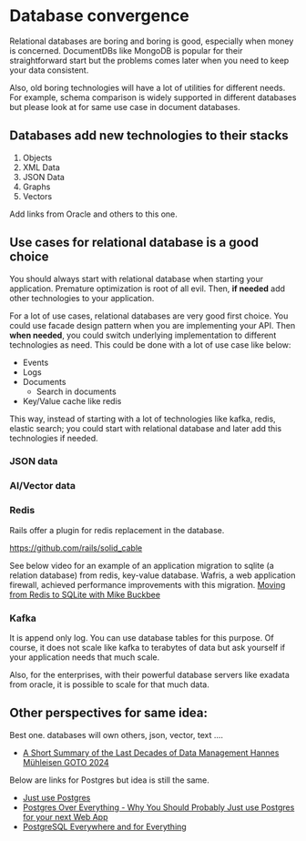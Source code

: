 # Database convergence

Relational databases are boring and boring is good, especially when money is concerned.
DocumentDBs like MongoDB is popular for their straightforward start but the problems comes later when you need to keep your data consistent.

Also, old boring technologies will have a lot of utilities for different needs.
For example, schema comparison is widely supported in different databases but please look at for same use case in document databases.







## Databases add new technologies to their stacks

1. Objects
2. XML Data
3. JSON Data
4. Graphs
5. Vectors

Add links from Oracle and others to this one.

## Use cases for relational database is a good choice

You should always start with relational database when starting your application.
Premature optimization is root of all evil.
Then, **if needed** add other technologies to your application.

For a lot of use cases, relational databases are very good first choice.
You could use facade design pattern when you are implementing your API.
Then **when needed**, you could switch underlying implementation to different technologies as need.
This could be done with a lot of use case like below:

- Events 
- Logs
- Documents
	* Search in documents
- Key/Value cache like redis

This way, instead of starting with a lot of  technologies like kafka, redis, elastic search; you could start with relational database and later add this technologies if needed.




### JSON data

### AI/Vector data

### Redis

Rails offer a plugin for redis replacement in the database.

https://github.com/rails/solid_cable


See below video for an example of an application migration to sqlite (a relation database) from redis, key-value database.
Wafris, a web application firewall, achieved performance improvements with this migration.
[Moving from Redis to SQLite with Mike Buckbee](https://www.youtube.com/watch?v=EwDuYId5v8k)


### Kafka

It is append only log.
You can use database tables for this purpose.
Of course, it does not scale like kafka to terabytes of data but ask yourself if your application needs that much scale.

Also, for the enterprises, with their powerful database servers like exadata from oracle, it is possible to scale for that much data.




## Other perspectives for same idea:

Best one. databases will own others, json, vector, text ....
 
- [A Short Summary of the Last Decades of Data Management Hannes Mühleisen  GOTO 2024](https://www.youtube.com/watch?v=-wCzn9gKoUk)


Below are links for Postgres but idea is still the same.


- [Just use Postgres](https://mccue.dev/pages/8-16-24-just-use-postgres)
- [Postgres Over Everything - Why You Should Probably Just use Postgres for your next Web App](https://hamy.xyz/labs/2024-09_postgres-over-everything)
- [PostgreSQL Everywhere and for Everything](https://dzone.com/articles/postgresql-everywhere-and-for-everything)

